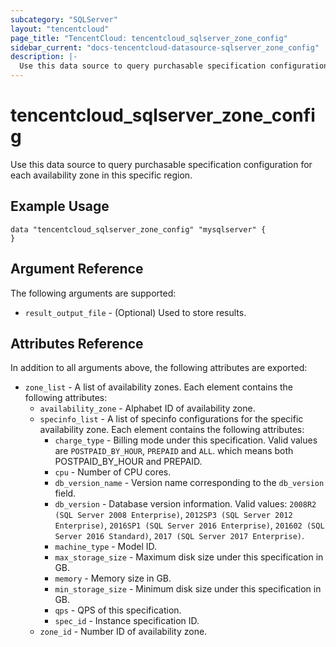 ```yaml
---
subcategory: "SQLServer"
layout: "tencentcloud"
page_title: "TencentCloud: tencentcloud_sqlserver_zone_config"
sidebar_current: "docs-tencentcloud-datasource-sqlserver_zone_config"
description: |-
  Use this data source to query purchasable specification configuration for each availability zone in this specific region.
---
```


# tencentcloud_sqlserver_zone_config

Use this data source to query purchasable specification configuration for each availability zone in this specific region.

## Example Usage

```hcl
data "tencentcloud_sqlserver_zone_config" "mysqlserver" {
}
```

## Argument Reference

The following arguments are supported:

* `result_output_file` - (Optional) Used to store results.

## Attributes Reference

In addition to all arguments above, the following attributes are exported:

* `zone_list` - A list of availability zones. Each element contains the following attributes:
  * `availability_zone` - Alphabet ID of availability zone.
  * `specinfo_list` - A list of specinfo configurations for the specific availability zone. Each element contains the following attributes:
    * `charge_type` - Billing mode under this specification. Valid values are `POSTPAID_BY_HOUR`, `PREPAID` and `ALL`. which means both POSTPAID_BY_HOUR and PREPAID.
    * `cpu` - Number of CPU cores.
    * `db_version_name` - Version name corresponding to the `db_version` field.
    * `db_version` - Database version information. Valid values: `2008R2 (SQL Server 2008 Enterprise)`, `2012SP3 (SQL Server 2012 Enterprise)`, `2016SP1 (SQL Server 2016 Enterprise)`, `201602 (SQL Server 2016 Standard)`, `2017 (SQL Server 2017 Enterprise)`.
    * `machine_type` - Model ID.
    * `max_storage_size` - Maximum disk size under this specification in GB.
    * `memory` - Memory size in GB.
    * `min_storage_size` - Minimum disk size under this specification in GB.
    * `qps` - QPS of this specification.
    * `spec_id` - Instance specification ID.
  * `zone_id` - Number ID of availability zone.


